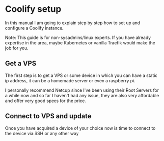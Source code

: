 # Coolify setup

In this manual I am going to explain step by step how to set up and configure a Coolify instance.

Note: This guide is for non-sysadmins/linux experts. If you have already expertise in the area, maybe
Kubernetes or vanilla Traefik would make the job for you.

## Get a VPS

The first step is to get a VPS or some device in which you can have a static ip address, it can be a
homemade server or even a raspberry pi.

I personally recommend Netcup since I've been using their Root Servers for a while now and so far I haven't had
any issue, they are also very affordable and offer very good specs for the price.

## Connect to VPS and update

Once you have acquired a device of your choice now is time to connect to the device via SSH or any other way
